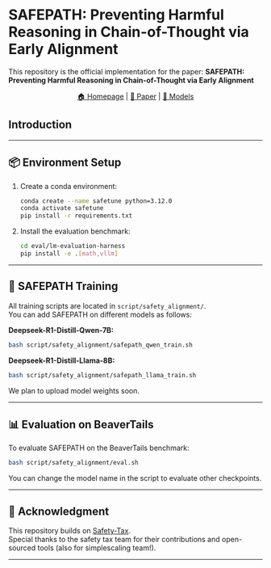 # SAFEPATH: Preventing Harmful Reasoning in Chain-of-Thought via Early Alignment
This repository is the official implementation for the paper: **SAFEPATH: Preventing Harmful Reasoning in Chain-of-Thought via Early Alignment**


<p align="center">
  <a href="https://ai-isl.github.io/safepath"> 🏠 Homepage</a> |
  <a href="https://arxiv.org/html/2505.14667v1"> 📜 Paper</a> | 
  <a href="https://huggingface.co/collections/AI-ISL/model-with-safepath-6833f7e2924393051aeb4251"> 🤗 Models</a>
</p>

## Introduction

---

## 📦 Environment Setup

1. Create a conda environment:
   ```bash
   conda create --name safetune python=3.12.0
   conda activate safetune
   pip install -r requirements.txt
   ```

2. Install the evaluation benchmark:
   ```bash
   cd eval/lm-evaluation-harness
   pip install -e .[math,vllm]
   ```

---

## 🔧 SAFEPATH Training

All training scripts are located in `script/safety_alignment/`. \
You can add SAFEPATH on different models as follows:

**Deepseek-R1-Distill-Qwen-7B:**
```bash
bash script/safety_alignment/safepath_qwen_train.sh
```

**Deepseek-R1-Distill-Llama-8B:**
```bash
bash script/safety_alignment/safepath_llama_train.sh
```

We plan to upload model weights soon.

---

## 📊 Evaluation on BeaverTails

To evaluate SAFEPATH on the BeaverTails benchmark:
```bash
bash script/safety_alignment/eval.sh
```

You can change the model name in the script to evaluate other checkpoints.

---

## 🙏 Acknowledgment

This repository builds on [Safety-Tax](https://github.com/git-disl/safety-tax).  
Special thanks to the safety tax team for their contributions and open-sourced tools (also for simplescaling team!).

---
